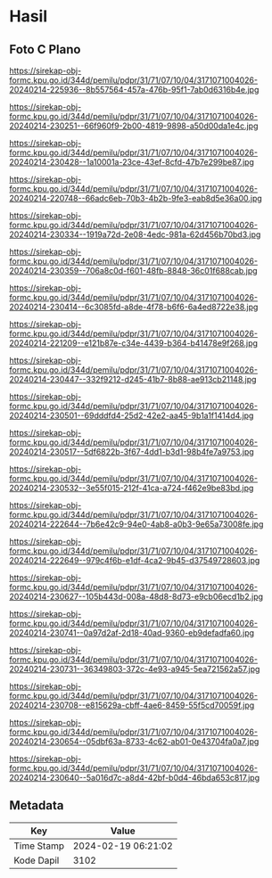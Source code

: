 # Hasil

## Foto C Plano

https://sirekap-obj-formc.kpu.go.id/344d/pemilu/pdpr/31/71/07/10/04/3171071004026-20240214-225936--8b557564-457a-476b-95f1-7ab0d6316b4e.jpg

https://sirekap-obj-formc.kpu.go.id/344d/pemilu/pdpr/31/71/07/10/04/3171071004026-20240214-230251--66f960f9-2b00-4819-9898-a50d00da1e4c.jpg

https://sirekap-obj-formc.kpu.go.id/344d/pemilu/pdpr/31/71/07/10/04/3171071004026-20240214-230428--1a10001a-23ce-43ef-8cfd-47b7e299be87.jpg

https://sirekap-obj-formc.kpu.go.id/344d/pemilu/pdpr/31/71/07/10/04/3171071004026-20240214-220748--66adc6eb-70b3-4b2b-9fe3-eab8d5e36a00.jpg

https://sirekap-obj-formc.kpu.go.id/344d/pemilu/pdpr/31/71/07/10/04/3171071004026-20240214-230334--1919a72d-2e08-4edc-981a-62d456b70bd3.jpg

https://sirekap-obj-formc.kpu.go.id/344d/pemilu/pdpr/31/71/07/10/04/3171071004026-20240214-230359--706a8c0d-f601-48fb-8848-36c01f688cab.jpg

https://sirekap-obj-formc.kpu.go.id/344d/pemilu/pdpr/31/71/07/10/04/3171071004026-20240214-230414--6c3085fd-a8de-4f78-b6f6-6a4ed8722e38.jpg

https://sirekap-obj-formc.kpu.go.id/344d/pemilu/pdpr/31/71/07/10/04/3171071004026-20240214-221209--e121b87e-c34e-4439-b364-b41478e9f268.jpg

https://sirekap-obj-formc.kpu.go.id/344d/pemilu/pdpr/31/71/07/10/04/3171071004026-20240214-230447--332f9212-d245-41b7-8b88-ae913cb21148.jpg

https://sirekap-obj-formc.kpu.go.id/344d/pemilu/pdpr/31/71/07/10/04/3171071004026-20240214-230501--69dddfd4-25d2-42e2-aa45-9b1a1f1414d4.jpg

https://sirekap-obj-formc.kpu.go.id/344d/pemilu/pdpr/31/71/07/10/04/3171071004026-20240214-230517--5df6822b-3f67-4dd1-b3d1-98b4fe7a9753.jpg

https://sirekap-obj-formc.kpu.go.id/344d/pemilu/pdpr/31/71/07/10/04/3171071004026-20240214-230532--3e55f015-212f-41ca-a724-f462e9be83bd.jpg

https://sirekap-obj-formc.kpu.go.id/344d/pemilu/pdpr/31/71/07/10/04/3171071004026-20240214-222644--7b6e42c9-94e0-4ab8-a0b3-9e65a73008fe.jpg

https://sirekap-obj-formc.kpu.go.id/344d/pemilu/pdpr/31/71/07/10/04/3171071004026-20240214-222649--979c4f6b-e1df-4ca2-9b45-d37549728603.jpg

https://sirekap-obj-formc.kpu.go.id/344d/pemilu/pdpr/31/71/07/10/04/3171071004026-20240214-230627--105b443d-008a-48d8-8d73-e9cb06ecd1b2.jpg

https://sirekap-obj-formc.kpu.go.id/344d/pemilu/pdpr/31/71/07/10/04/3171071004026-20240214-230741--0a97d2af-2d18-40ad-9360-eb9defadfa60.jpg

https://sirekap-obj-formc.kpu.go.id/344d/pemilu/pdpr/31/71/07/10/04/3171071004026-20240214-230731--36349803-372c-4e93-a945-5ea721562a57.jpg

https://sirekap-obj-formc.kpu.go.id/344d/pemilu/pdpr/31/71/07/10/04/3171071004026-20240214-230708--e815629a-cbff-4ae6-8459-55f5cd70059f.jpg

https://sirekap-obj-formc.kpu.go.id/344d/pemilu/pdpr/31/71/07/10/04/3171071004026-20240214-230654--05dbf63a-8733-4c62-ab01-0e43704fa0a7.jpg

https://sirekap-obj-formc.kpu.go.id/344d/pemilu/pdpr/31/71/07/10/04/3171071004026-20240214-230640--5a016d7c-a8d4-42bf-b0d4-46bda653c817.jpg


## Metadata

| Key        | Value               |
| ---------- | ------------------- |
| Time Stamp | 2024-02-19 06:21:02 |
| Kode Dapil | 3102                |



